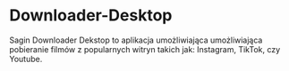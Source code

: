 # Downloader-Desktop
Sagin Downloader Dekstop to aplikacja umożliwiająca umożliwiająca pobieranie filmów z popularnych witryn takich jak: Instagram, TikTok, czy Youtube.
